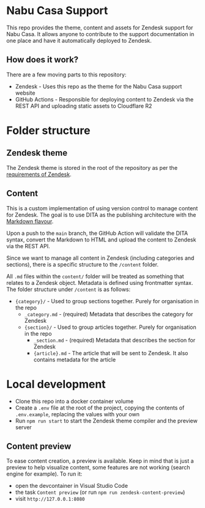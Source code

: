 # Nabu Casa Support

This repo provides the theme, content and assets for Zendesk support for Nabu Casa. It allows anyone to contribute to the support documentation in one place and have it automatically deployed to Zendesk.

## How does it work?

There are a few moving parts to this repository:

- Zendesk - Uses this repo as the theme for the Nabu Casa support website
- GitHub Actions - Responsible for deploying content to Zendesk via the REST API and uploading static assets to Cloudflare R2

# Folder structure

## Zendesk theme

The Zendesk theme is stored in the root of the repository as per the [requirements of Zendesk](https://support.zendesk.com/hc/en-us/articles/4408832476698-Setting-up-the-GitHub-integration-with-your-Guide-theme#topic_i3v_kyk_chb).

## Content

This is a custom implementation of using version control to manage content for Zendesk. The goal is to use DITA as the publishing architecture with the [Markdown flavour](https://www.dita-ot.org/dev/reference/markdown/markdown-dita-syntax).

Upon a push to the `main` branch, the GitHub Action will validate the DITA syntax, convert the Markdown to HTML and upload the content to Zendesk via the REST API.

Since we want to manage all content in Zendesk (including categories and sections), there is a specific structure to the `/content` folder.

All `.md` files within the `content/` folder will be treated as something that relates to a Zendesk object. Metadata is defined using frontmatter syntax. The folder structure under `/content` is as follows:

- `{category}/` - Used to group sections together. Purely for organisation in the repo
  - `_category.md` - (required) Metadata that describes the category for Zendesk
  - `{section}/` - Used to group articles together. Purely for organisation in the repo
    - `_section.md` - (required) Metadata that describes the section for Zendesk
    - `{article}.md` - The article that will be sent to Zendesk. It also contains metadata for the article

# Local development

- Clone this repo into a docker container volume
- Create a `.env` file at the root of the project, copying the contents of `.env.example`, replacing the values with your own
- Run `npm run start` to start the Zendesk theme compiler and the preview server

## Content preview

To ease content creation, a preview is available. Keep in mind that is just a preview to help visualize content, some features are not working (search engine for example). To run it:

- open the devcontainer in Visual Studio Code
- the task `Content preview` (or run `npm run zendesk-content-preview`)
- visit `http://127.0.0.1:8080`